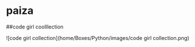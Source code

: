 # paiza

##code girl coolllection

![code girl collection](home/Boxes/Python/images/code girl collection.png)
